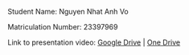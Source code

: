 Student Name: Nguyen Nhat Anh Vo

Matriculation Number: 23397969

Link to presentation video: [Google Drive](https://drive.google.com/file/d/1C44Znv7woae0qNVTuJALRqWrlw9V6NqT/view?usp=sharing) | [One Drive](https://1drv.ms/u/s!AoHmp1uIp8injTxOiAB8-emfyg6t?e=1ipWfQ)
